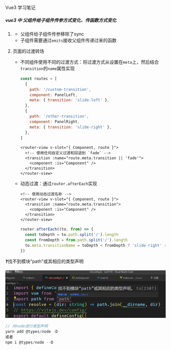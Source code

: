 Vue3 学习笔记

##### vue3 中 父组件给子组件传参方式变化、传函数方式变化

1. - 父组件给子组件传参移除了sync
   - 子组件需要通过`emits`接收父组件传递过来的函数
   
2. 页面的过渡转场

   - 不同组件使用不同的过渡方式：将过渡方式从设置在`meta`上，然后结合`transition`的`name`属性实现

     ```js
     const routes = [
       {
         path: '/custom-transition',
         component: PanelLeft,
         meta: { transition: 'slide-left' },
       },
       {
         path: '/other-transition',
         component: PanelRight,
         meta: { transition: 'slide-right' },
       },
     ]
     ```

     ```vue
     <router-view v-slot="{ Component, route }">
       <!-- 使用任何自定义过渡和回退到 `fade` -->
       <transition :name="route.meta.transition || 'fade'">
         <component :is="Component" />
       </transition>
     </router-view>
     ```

   - 动态过渡：通过`router.afterEach`实现

     ```vue
     <!-- 使用动态过渡名称 -->
     <router-view v-slot="{ Component, route }">
       <transition :name="route.meta.transition">
         <component :is="Component" />
       </transition>
     </router-view>
     ```

     ```js
     router.afterEach((to, from) => {
       const toDepth = to.path.split('/').length
       const fromDepth = from.path.split('/').length
       to.meta.transitionName = toDepth < fromDepth ? 'slide-right' : 'slide-left'
     })
     ```

     

:question:找不到模块“path”或其相应的类型声明

<img src="./assets/notfoundpath.png" />

```js
// 对node进行类型声明
yarn add @types/node -D
或者
npm i @types/node --D
```

